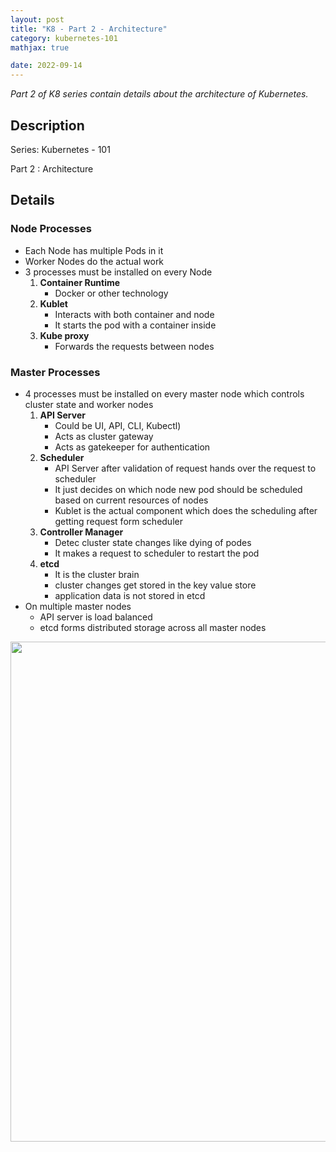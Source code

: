 ```yaml
---
layout: post
title: "K8 - Part 2 - Architecture"
category: kubernetes-101
mathjax: true

date: 2022-09-14
---
```


_Part 2 of K8 series contain details about the architecture of Kubernetes._

<!--more-->

## **Description**

Series: Kubernetes - 101

Part 2 : Architecture

## **Details**

### Node Processes

- Each Node has multiple Pods in it
- Worker Nodes do the actual work
- 3 processes must be installed on every Node
	1. **Container Runtime**
		- Docker or other technology
	2. **Kublet**
		- Interacts with both container and node
		- It starts the pod with a container inside
	3. **Kube proxy**
		- Forwards the requests between nodes

### Master Processes

- 4 processes must be installed on every master node which controls cluster state and worker nodes
	1. **API Server**
		- Could be UI, API, CLI, Kubectl) 
		- Acts as cluster gateway
		- Acts as gatekeeper for authentication
	2. **Scheduler**
		- API Server after validation of request hands over the request to scheduler
		- It just decides on which node new pod should be scheduled based on current resources of nodes
		- Kublet is the actual component which does the scheduling after getting request form scheduler
	3. **Controller Manager**
		- Detec cluster state changes like dying of podes
		- It makes a request to scheduler to restart the pod
	4. **etcd**
		- It is the cluster brain
		- cluster changes get stored in the key value store
		- application data is not stored in etcd
- On multiple master nodes
	- API server is load balanced
	- etcd forms distributed storage across all master nodes

<img src="https://noman-aziz.github.io/resources/2022/K8-101/2/1.png" width="800">